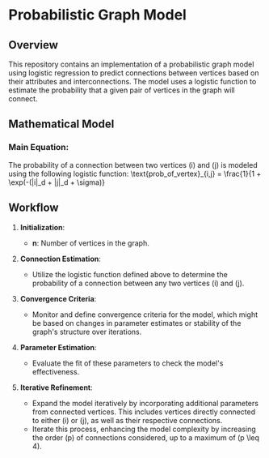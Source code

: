 
# Probabilistic Graph Model

## Overview
This repository contains an implementation of a probabilistic graph model using logistic regression to predict connections between vertices based on their attributes and interconnections. The model uses a logistic function to estimate the probability that a given pair of vertices in the graph will connect.

## Mathematical Model

### Main Equation:
The probability of a connection between two vertices \(i\) and \(j\) is modeled using the following logistic function:
\text{prob\_of\_vertex}_{i,j} = \frac{1}{1 + \exp(-(|i|_d + |j|_d + \sigma)}

## Workflow

1. **Initialization**:
   - **n**: Number of vertices in the graph.

2. **Connection Estimation**:
   - Utilize the logistic function defined above to determine the probability of a connection between any two vertices \(i\) and \(j\).

3. **Convergence Criteria**:
   - Monitor and define convergence criteria for the model, which might be based on changes in parameter estimates or stability of the graph's structure over iterations.

4. **Parameter Estimation**:
   - Evaluate the fit of these parameters to check the model's effectiveness.

5. **Iterative Refinement**:
   - Expand the model iteratively by incorporating additional parameters from connected vertices. This includes vertices directly connected to either \(i\) or \(j\), as well as their respective connections.
   - Iterate this process, enhancing the model complexity by increasing the order \(p\) of connections considered, up to a maximum of \(p \leq 4\).

